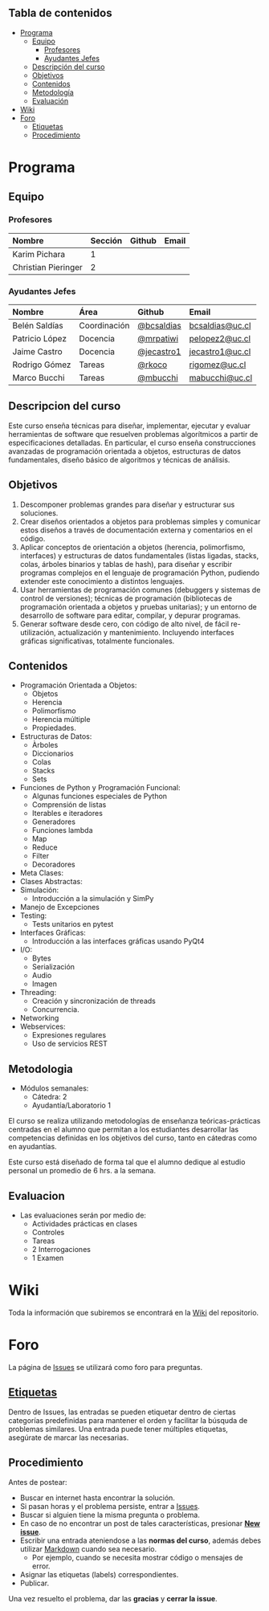 ## Tabla de contenidos
* [Programa](#programa)
    * [Equipo](#equipo)
    	* [Profesores](#profesores)
    	* [Ayudantes Jefes](#ayudantes-jefes)
    * [Descripción del curso](#descripcion-del-curso)
    * [Objetivos](#objetivos)
    * [Contenidos](#contenidos)
    * [Metodología](#metodologia)
    * [Evaluación](#evaluacion)
* [Wiki](#wiki)
* [Foro](#foro)
    * [Etiquetas](#etiquetas)
    * [Procedimiento](#procedimiento)

# Programa

## Equipo

### Profesores

| Nombre               | Sección | Github        | Email         |
|:-------------------- |:--------|:--------------|:--------------|
| Karim Pichara        | 1       |               |               |
| Christian Pieringer  | 2       |               |               |

### Ayudantes Jefes

| Nombre                | Área          | Github        | Email         |
|:--------------------- |:--------------|:--------------|:--------------|
| Belén Saldías        	| Coordinación  | [@bcsaldias](https://github.com/bcsaldias) | [&#098;&#099;&#115;&#097;&#108;&#100;&#105;&#097;&#115;&#064;&#117;&#099;&#046;&#099;&#108;](mailto:) |
| Patricio López       	| Docencia      | [@mrpatiwi](https://github.com/mrpatiwi) | [&#112;&#101;&#108;&#111;&#112;&#101;&#122;&#050;&#064;&#117;&#099;&#046;&#099;&#108;](mailto:)
| Jaime Castro  	| Docencia	| [@jecastro1](https://github.com/jecastro1) | [&#106;&#101;&#099;&#097;&#115;&#116;&#114;&#111;&#049;&#064;&#117;&#099;&#046;&#099;&#108;](mailto:) |
| Rodrigo Gómez		| Tareas	| [@rkoco](https://github.com/rkoco) | [&#114;&#105;&#103;&#111;&#109;&#101;&#122;&#064;&#117;&#099;&#046;&#099;&#108;](mailto:) |
| Marco Bucchi		| Tareas	| [@mbucchi](https://github.com/mbucchi) | [&#109;&#097;&#098;&#117;&#099;&#099;&#104;&#105;&#064;&#117;&#099;&#046;&#099;&#108;](mailto:) |

## Descripcion del curso

Este curso enseña técnicas para diseñar, implementar, ejecutar y evaluar herramientas de software que resuelven problemas algorítmicos a partir de especificaciones detalladas. En particular, el curso enseña construcciones avanzadas de programación orientada a objetos, estructuras de datos fundamentales, diseño básico de algoritmos y técnicas de análisis. 

## Objetivos

1. Descomponer problemas grandes para diseñar y estructurar sus soluciones.
1. Crear diseños orientados a objetos para problemas simples y comunicar estos diseños a través de documentación externa y comentarios en el código.
1. Aplicar conceptos de orientación a objetos (herencia, polimorfismo, interfaces) y estructuras de datos fundamentales (listas ligadas, stacks, colas, árboles binarios y tablas de hash), para diseñar y escribir programas complejos en el lenguaje de programación Python, pudiendo extender este conocimiento a distintos lenguajes.
1. Usar herramientas de programación comunes (debuggers y sistemas de control de versiones); técnicas de programación (bibliotecas de programación orientada a objetos y pruebas unitarias); y un entorno de desarrollo de software para editar, compilar, y depurar programas.
1. Generar software desde cero, con código de alto nivel, de fácil re-utilización, actualización y mantenimiento. Incluyendo interfaces gráficas significativas, totalmente funcionales.

## Contenidos

* Programación Orientada a Objetos: 
	* Objetos
	* Herencia
	* Polimorfismo
	* Herencia múltiple
	* Propiedades. 
* Estructuras de Datos: 
	* Àrboles
	* Diccionarios
	* Colas
	* Stacks
	* Sets
* Funciones de Python y Programación Funcional:
	* Algunas funciones especiales de Python
	* Comprensión de listas
	* Iterables e iteradores
	* Generadores
	* Funciones lambda
	* Map
	* Reduce
	* Filter
	* Decoradores
* Meta Clases:
* Clases Abstractas:
* Simulación: 
	* Introducción a la simulación y SimPy
* Manejo de Excepciones
* Testing: 
	* Tests unitarios en pytest
* Interfaces Gráficas: 
	* Introducción a las interfaces gráficas usando PyQt4
* I/O: 
	* Bytes
	* Serialización
	* Audio
	* Imagen
* Threading: 
	* Creación y sincronización de threads
	* Concurrencia.
* Networking
* Webservices: 
	* Expresiones regulares
	* Uso de servicios REST

## Metodologia

* Módulos semanales:
	* Cátedra: 2
	* Ayudantía/Laboratorio 1

El curso se realiza utilizando metodologías de enseñanza teóricas-prácticas centradas en el alumno que permitan a los estudiantes desarrollar las competencias definidas en los objetivos del curso, tanto en cátedras como en ayudantías. 

Este curso está diseñado de forma tal que el alumno dedique al estudio personal un promedio de 6 hrs. a la semana.

## Evaluacion

* Las evaluaciones serán por medio de:
	* Actividades prácticas en clases	
	* Controles		
	* Tareas
	* 2 Interrogaciones
	* 1 Examen

# Wiki

Toda la información que subiremos se encontrará en la [Wiki](https://github.com/IIC2233-2015-1/syllabus/wiki) del repositorio.

# Foro

La página de [Issues](https://github.com/IIC2233-2015-1/syllabus/issues) se utilizará como foro para preguntas. 

## [Etiquetas](https://github.com/IIC2233-2015-1/syllabus/labels)

Dentro de Issues, las entradas se pueden etiquetar dentro de ciertas categorías predefinidas para mantener el orden y facilitar la búsquda de problemas similares. Una entrada puede tener múltiples etiquetas, asegúrate de marcar las necesarias.

## Procedimiento

Antes de postear:
* Buscar en internet hasta encontrar la solución.
* Si pasan horas y el problema persiste, entrar a [Issues](https://github.com/IIC2233-2015-1/syllabus/issues).
* Buscar si alguien tiene la misma pregunta o problema.
* En caso de no encontrar un post de tales características, presionar **[New issue](https://github.com/IIC2233-2015-1/syllabus/issues/new)**.
* Escribir una entrada ateniendose a las **normas del curso**, además debes utilizar [Markdown](https://github.com/adam-p/markdown-here/wiki/Markdown-Cheatsheet#code) cuando sea necesario. 
    * Por ejemplo, cuando se necesita mostrar código o mensajes de error.
* Asignar las etiquetas (labels) correspondientes.
* Publicar.

Una vez resuelto el problema, dar las **gracias** y **cerrar la issue**.
